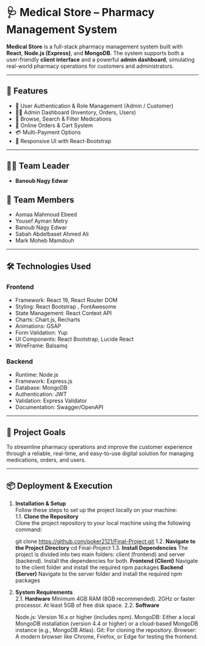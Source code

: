 # 🩺 Medical Store – Pharmacy Management System

**Medical Store** is a full-stack pharmacy management system built with **React**, **Node.js (Express)**, and **MongoDB**. The system supports both a user-friendly **client interface** and a powerful **admin dashboard**, simulating real-world pharmacy operations for customers and administrators.

---

## 🚀 Features

- 🔐 User Authentication & Role Management (Admin / Customer)  
- 🧑‍⚕️ Admin Dashboard (Inventory, Orders, Users)  
- 💊 Browse, Search & Filter Medications  
- 🛒 Online Orders & Cart System  
- 💳 Multi-Payment Options  
- 📱 Responsive UI with React-Bootstrap  

---

## 👨‍💻 Team Leader

- **Banoub Nagy Edwar**

## 👥 Team Members

- Asmaa Mahmoud Ebeed  
- Yousef Ayman Metry  
- Banoub Nagy Edwar  
- Sabah Abdelbaset Ahmed Ali  
- Mark Moheb Mamdouh  

---

## 🛠️ Technologies Used

### Frontend
- Framework: React 19, React Router DOM
- Styling: React Bootstrap , FontAwesome
- State Management: React Context API
- Charts: Chart.js, Recharts
- Animations: GSAP
- Form Validation: Yup
- UI Components: React Bootstrap, Lucide React
- WireFrame: Balsamq
  
### Backend
- Runtime: Node.js
- Framework: Express.js
- Database: MongoDB
- Authentication: JWT
- Validation: Express Validator
- Documentation: Swagger/OpenAPI
  

---

## 🎯 Project Goals

To streamline pharmacy operations and improve the customer experience through a reliable, real-time, and easy-to-use digital solution for managing medications, orders, and users.

---

## 📦 Deployment & Execution

1. **Installation & Setup**  
   Follow these steps to set up the project locally on your machine:  
   1.1. **Clone the Repository**  
   Clone the project repository to your local machine using the following command:  

   git clone https://github.com/poker2121/Final-Project.git
   1.2. **Navigate to the Project Directory**
   cd Final-Project
   1.3. **Install Dependencies**
   The project is divided into two main folders: client (frontend) and server (backend). Install the dependencies for both.
   **Frontend (Client)**
   Navigate to the client folder and install the required npm packages
   **Backend (Server)**
   Navigate to the server folder and install the required npm packages



2. **System Requirements**  
   2.1. **Hardware**
   Minimum 4GB RAM (8GB recommended).
   2GHz or faster processor.
   At least 5GB of free disk space.
   2.2. **Software**

   Node.js: Version 16.x or higher (includes npm).
   MongoDB: Either a local MongoDB installation (version 4.4 or higher) or a cloud-based MongoDB instance (e.g., MongoDB Atlas).
   Git: For cloning the repository.
   Browser: A modern browser like Chrome, Firefox, or Edge for testing the frontend.
  



